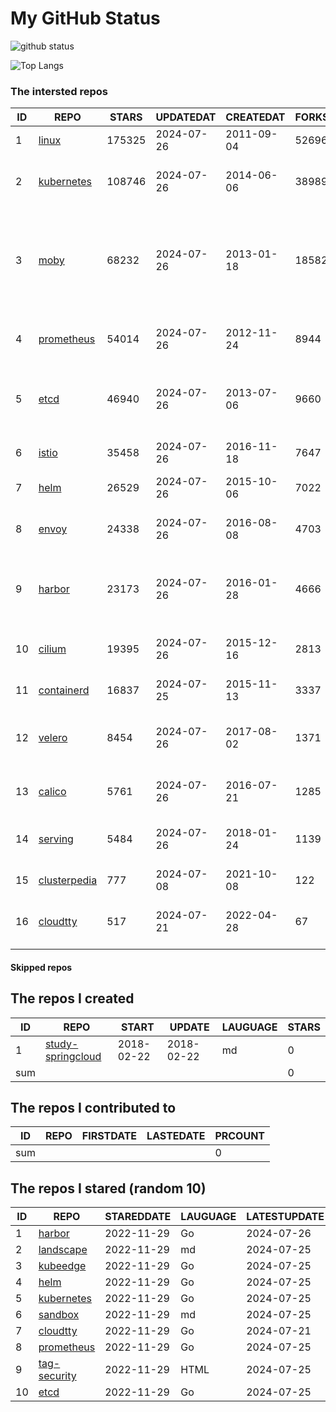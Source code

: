 # My GitHub Status

<img src="https://github-readme-stats-1.yihong0618.vercel.app/api?username=daoqingniu&show_icons=true&&&hide_title=true&count_private=true" alt="github status" />

![Top Langs](https://github-readme-stats-1.yihong0618.vercel.app/api/top-langs/?username=daoqingniu&layout=compact)

<!--START_SECTION:github_repos-->
### The intersted repos
| ID |                              REPO                               | STARS  | UPDATEDAT  | CREATEDAT  | FORKSCOUNT |                                                DESCRIPTIONS                                                |
|----|-----------------------------------------------------------------|--------|------------|------------|------------|------------------------------------------------------------------------------------------------------------|
|  1 | [linux](https://github.com/torvalds/linux)                      | 175325 | 2024-07-26 | 2011-09-04 |      52696 | Linux kernel source tree                                                                                   |
|  2 | [kubernetes](https://github.com/kubernetes/kubernetes)          | 108746 | 2024-07-26 | 2014-06-06 |      38989 | Production-Grade Container Scheduling and Management                                                       |
|  3 | [moby](https://github.com/moby/moby)                            |  68232 | 2024-07-26 | 2013-01-18 |      18582 | The Moby Project - a collaborative project for the container ecosystem to assemble container-based systems |
|  4 | [prometheus](https://github.com/prometheus/prometheus)          |  54014 | 2024-07-26 | 2012-11-24 |       8944 | The Prometheus monitoring system and time series database.                                                 |
|  5 | [etcd](https://github.com/etcd-io/etcd)                         |  46940 | 2024-07-26 | 2013-07-06 |       9660 | Distributed reliable key-value store for the most critical data of a distributed system                    |
|  6 | [istio](https://github.com/istio/istio)                         |  35458 | 2024-07-26 | 2016-11-18 |       7647 | Connect, secure, control, and observe services.                                                            |
|  7 | [helm](https://github.com/helm/helm)                            |  26529 | 2024-07-26 | 2015-10-06 |       7022 | The Kubernetes Package Manager                                                                             |
|  8 | [envoy](https://github.com/envoyproxy/envoy)                    |  24338 | 2024-07-26 | 2016-08-08 |       4703 | Cloud-native high-performance edge/middle/service proxy                                                    |
|  9 | [harbor](https://github.com/goharbor/harbor)                    |  23173 | 2024-07-26 | 2016-01-28 |       4666 | An open source trusted cloud native registry project that stores, signs, and scans content.                |
| 10 | [cilium](https://github.com/cilium/cilium)                      |  19395 | 2024-07-26 | 2015-12-16 |       2813 | eBPF-based Networking, Security, and Observability                                                         |
| 11 | [containerd](https://github.com/containerd/containerd)          |  16837 | 2024-07-25 | 2015-11-13 |       3337 | An open and reliable container runtime                                                                     |
| 12 | [velero](https://github.com/vmware-tanzu/velero)                |   8454 | 2024-07-26 | 2017-08-02 |       1371 | Backup and migrate Kubernetes applications and their persistent volumes                                    |
| 13 | [calico](https://github.com/projectcalico/calico)               |   5761 | 2024-07-26 | 2016-07-21 |       1285 | Cloud native networking and network security                                                               |
| 14 | [serving](https://github.com/knative/serving)                   |   5484 | 2024-07-26 | 2018-01-24 |       1139 | Kubernetes-based, scale-to-zero, request-driven compute                                                    |
| 15 | [clusterpedia](https://github.com/clusterpedia-io/clusterpedia) |    777 | 2024-07-08 | 2021-10-08 |        122 | The Encyclopedia of Kubernetes clusters                                                                    |
| 16 | [cloudtty](https://github.com/cloudtty/cloudtty)                |    517 | 2024-07-21 | 2022-04-28 |         67 | A Friendly Kubernetes CloudShell (Web Terminal) !                                                          |



#### Skipped repos
<!--END_SECTION:github_repos-->

<!--START_SECTION:my_github-->
## The repos I created
| ID  |                                 REPO                                 |   START    |   UPDATE   | LAUGUAGE | STARS |
|-----|----------------------------------------------------------------------|------------|------------|----------|-------|
|   1 | [study-springcloud](https://github.com/daoqingniu/study-springcloud) | 2018-02-22 | 2018-02-22 | md       |     0 |
| sum |                                                                      |            |            |          |     0 |

## The repos I contributed to
| ID  | REPO | FIRSTDATE | LASTEDATE | PRCOUNT |
|-----|------|-----------|-----------|---------|
| sum |      |           |           |       0 |

## The repos I stared (random 10)
| ID |                          REPO                          | STAREDDATE | LAUGUAGE | LATESTUPDATE |
|----|--------------------------------------------------------|------------|----------|--------------|
|  1 | [harbor](https://github.com/goharbor/harbor)           | 2022-11-29 | Go       | 2024-07-26   |
|  2 | [landscape](https://github.com/cncf/landscape)         | 2022-11-29 | md       | 2024-07-25   |
|  3 | [kubeedge](https://github.com/kubeedge/kubeedge)       | 2022-11-29 | Go       | 2024-07-25   |
|  4 | [helm](https://github.com/helm/helm)                   | 2022-11-29 | Go       | 2024-07-25   |
|  5 | [kubernetes](https://github.com/kubernetes/kubernetes) | 2022-11-29 | Go       | 2024-07-25   |
|  6 | [sandbox](https://github.com/cncf/sandbox)             | 2022-11-29 | md       | 2024-07-25   |
|  7 | [cloudtty](https://github.com/cloudtty/cloudtty)       | 2022-11-29 | Go       | 2024-07-21   |
|  8 | [prometheus](https://github.com/prometheus/prometheus) | 2022-11-29 | Go       | 2024-07-25   |
|  9 | [tag-security](https://github.com/cncf/tag-security)   | 2022-11-29 | HTML     | 2024-07-25   |
| 10 | [etcd](https://github.com/etcd-io/etcd)                | 2022-11-29 | Go       | 2024-07-25   |

<!--END_SECTION:my_github-->
